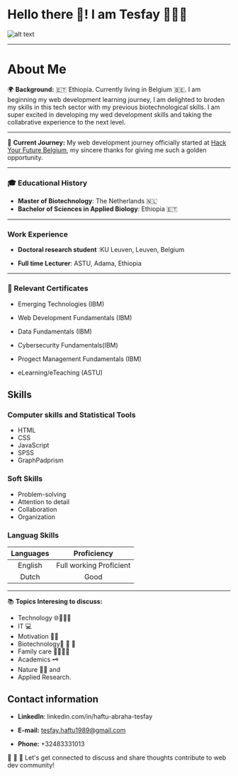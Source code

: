 # Hello there 👋! I am Tesfay 👨🏻‍💻

 ![alt text](img/Tesfay.jpg) 

 
---
# About Me

🌍 **Background:** 🇪🇹 Ethiopia. Currently living in Belgium 🇧🇪. I am beginning my web development learning journey, I am delighted to broden my skills in this tech sector with my previous biotechnological skills. I am super excited in developing my wed development skills and taking the collabrative experience to the next level.

---

🚀 **Current Journey:** My web development journey officially started at
[Hack Your Future Belgium](https://github.com/HackYourFutureBelgium), my sincere thanks for giving me such a golden opportunity.

---

### 🎓 Educational History 

- **Master of Biotechnology**: The Netherlands 🇳🇱
- **Bachelor of Sciences in Applied Biology**: Ethiopia 🇪🇹

---

### Work Experience

- **Doctoral research student** :KU Leuven, Leuven, Belgium 

- **Full time Lecturer**: ASTU, Adama, Ethiopia 

---

### 🏅 Relevant Certificates 

- Emerging Technologies (IBM)

- Web Development Fundamentals (IBM)

- Data Fundamentals (IBM)

- Cybersecurity Fundamentals(IBM)

- Progect Management Fundamentals (IBM)

- eLearning/eTeaching (ASTU)

## Skills

### Computer skills and Statistical Tools

- HTML    
- CSS
- JavaScript
- SPSS
- GraphPadprism

### Soft Skills

- Problem-solving
- Attention to detail
- Collaboration
- Organization


### Languag Skills

| Languages | Proficiency              |
| :--------:| :----------------------: |
|  English  | Full working Proficient  |
|  Dutch    | Good                     

---

📚 **Topics Interesing to discuss:** 

- Technology  🌐👨🏻‍💻
- IT 💻
- Motivation 💪🏽
- Biotechnology🔬 🧬 🧪
- Family care 👨‍👩‍👦‍👦
- Academics 🗝 
- Nature 🌿🍄 and 
- Applied Research.

## Contact information

- **LinkedIn**: linkedin.com/in/haftu-abraha-tesfay

- **E-mail:** tesfay.haftu1989@gmail.com

- **Phone:** +32483331013

🔔 🔔 🔔 Let's get connected to discuss and share thoughts  contribute to web dev community!